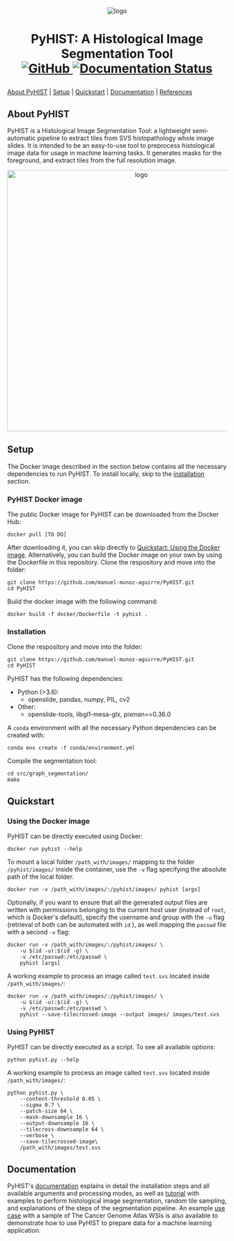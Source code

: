 <div align="center">
<img src="https://raw.githubusercontent.com/manuel-munoz-aguirre/PyHIST/master/docs/resources/pyhist293px.png" alt="logo"></img>
</div>

<h1 align="center">
<p>PyHIST: A Histological Image Segmentation Tool
<br>
<a href="https://github.com/manuel-munoz-aguirre/PyHIST/blob/master/LICENSE">
<img alt="GitHub" src="https://img.shields.io/badge/License-GPLv3-blue.svg">
</a>

<a href='https://pyhist.readthedocs.io/en/latest/?badge=latest'>
<img src='https://readthedocs.org/projects/pyhist/badge/?version=latest' alt='Documentation Status' />
</a>
</h1>

[About PyHIST](#about) | [Setup](#setup) | [Quickstart](#quickstart) | [Documentation](#documentation) | [References](#references)

## About PyHIST<a name="about"></a>

PyHIST is a Histological Image Segmentation Tool: a lightweight semi-automatic pipeline to extract tiles from SVS histopathology whole image slides. It is intended to be an easy-to-use tool to preprocess histological image data for usage in machine learning tasks. It generates masks for the foreground, and extract tiles from the full resolution image.

<div align="center">
<img src="https://raw.githubusercontent.com/manuel-munoz-aguirre/PyHIST/master/docs/resources/how_pyhist_works.png" alt="logo" width=600></img>
</div>

## Setup<a name="setup"></a>
The Docker image described in the section below contains all the necessary dependencies to run PyHIST. To install locally, skip to the [installation](#installation) section.

### PyHIST Docker image
The public Docker image for PyHIST can be downloaded from the Docker Hub:
```shell
docker pull [TO DO]
```

After downloading it, you can skip directly to [Quickstart: Using the Docker image](#usedocker). Alternatively, you can build the Docker image on your own by using the Dockerfile in this repository. Clone the respository and move into the folder:
```shell
git clone https://github.com/manuel-munoz-aguirre/PyHIST.git
cd PyHIST
```

Build the docker image with the following command:
```shell
docker build -f docker/Dockerfile -t pyhist .
```

### Installation<a name="installation"></a>
Clone the respository and move into the folder:
```shell
git clone https://github.com/manuel-munoz-aguirre/PyHIST.git
cd PyHIST
```

PyHIST has the following dependencies:
* Python (>3.6):
  * openslide, pandas, numpy, PIL, cv2
* Other:
  * openslide-tools, libgl1-mesa-glx, pixman==0.36.0

A `conda` environment with all the necessary Python dependencies can be created with:
```
conda env create -f conda/environment.yml
```

Compile the segmentation tool:
```
cd src/graph_segmentation/
make
```

## Quickstart<a name="quickstart"></a>
### Using the Docker image<a name="usedocker"></a>
PyHIST can be directly executed using Docker:
```shell
docker run pyhist --help
```

To mount a local folder `/path_with/images/` mapping to the folder `/pyhist/images/` inside the container, use the `-v` flag specifying the absolute path of the local folder. 
```shell
docker run -v /path_with/images/:/pyhist/images/ pyhist [args]
```

Optionally, if you want to ensure that all the generated output files are written with permissions belonging to the current host user (instead of `root`, which is Docker's default), specify the username and group with the `-u` flag (retrieval of both can be automated with `id` ), as well mapping the `passwd` file with a second `-v` flag: 
```shell
docker run -v /path_with/images/:/pyhist/images/ \
	-u $(id -u):$(id -g) \ 
	-v /etc/passwd:/etc/passwd \
	pyhist [args]
```

A working example to process an image called `test.svs` located inside `/path_with/images/`:
```shell
docker run -v /path_with/images/:/pyhist/images/ \
	-u $(id -u):$(id -g) \
	-v /etc/passwd:/etc/passwd \
	pyhist --save-tilecrossed-image --output images/ images/test.svs
```

### Using PyHIST
PyHIST can be directly executed as a script. To see all available options:
```
python pyhist.py --help
```

A working example to process an image called `test.svs` located inside `/path_with/images/`:
```
python pyhist.py \
	--content-threshold 0.05 \
	--sigma 0.7 \
	--patch-size 64 \
	--mask-downsample 16 \
	--output-downsample 16 \
	--tilecross-downsample 64 \
	--verbose \
	--save-tilecrossed-image\
	/path_with/images/test.svs
```

## Documentation <a name="documentation"></a>
PyHIST's [documentation](https://pyhist.readthedocs.io/) explains in detail the installation steps and all available arguments and processing modes, as well as [tutorial](https://pyhist.readthedocs.io/en/latest/tutorial/) with examples to perform histological image segmentation, random tile sampling, and explanations of the steps of the segmentation pipeline. An example [use case](https://pyhist.readthedocs.io/en/latest/testcase/) with a sample of The Cancer Genome Atlas WSIs is also available to demonstrate how to use PyHIST to prepare data for a machine learning application.
